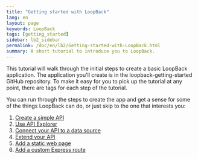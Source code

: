 ```yaml
---
title: "Getting started with LoopBack"
lang: en
layout: page
keywords: LoopBack
tags: [getting_started]
sidebar: lb2_sidebar
permalink: /doc/en/lb2/Getting-started-with-LoopBack.html
summary: A short tutorial to introduce you to LoopBack.
---
```


This tutorial will walk through the initial steps to create a basic LoopBack application.
The application you'll create is in the loopback-getting-started GitHub repository.  To make it easy for you to pick up the tutorial at any point, there are tags for each step of the tutorial.

You can run through the steps to create the app and get a sense for some of the things LoopBack can do, or just skip to the one that interests you:

1. [Create a simple API](/doc/{{page.lang}}/lb2/Create-a-simple-API.html)
1. [Use API Explorer](/doc/{{page.lang}}/lb2/Use-API-Explorer.html)
1. [Connect your API to a data source](/doc/{{page.lang}}/lb2/Connect-your-API-to-a-data-source.html)
1. [Extend your API](/doc/{{page.lang}}/lb2/Extend-your-API.html)
1. [Add a static web page](/doc/{{page.lang}}/lb2/Add-a-static-web-page.html)
1. [Add a custom Express route](/doc/{{page.lang}}/lb2/Add-a-custom-Express-route.html)
